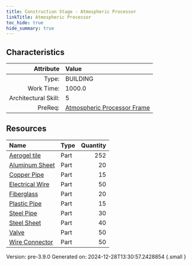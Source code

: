 ```yaml
---
title: Construction Stage - Atmospheric Processor
linkTitle: Atmospheric Processor
toc_hide: true
hide_summary: true
---
```


## Characteristics

| Attribute      | Value |
|--------:|:------|
|Type:|BUILDING|
|Work Time:|1000.0|
|Architectural Skill:|5|
|PreReq:|[Atmospheric Processor Frame](/docs/definitions/construction/atmospheric-processor-frame)|

## Resources

| Name | Type | Quantity |
|:-----|:-----|-----:|
|[Aerogel tile](/docs/definitions/part/aerogel-tile)|Part|252|
|[Aluminum Sheet](/docs/definitions/part/aluminum-sheet)|Part|20|
|[Copper Pipe](/docs/definitions/part/copper-pipe)|Part|15|
|[Electrical Wire](/docs/definitions/part/electrical-wire)|Part|50|
|[Fiberglass](/docs/definitions/part/fiberglass)|Part|20|
|[Plastic Pipe](/docs/definitions/part/plastic-pipe)|Part|15|
|[Steel Pipe](/docs/definitions/part/steel-pipe)|Part|30|
|[Steel Sheet](/docs/definitions/part/steel-sheet)|Part|40|
|[Valve](/docs/definitions/part/valve)|Part|50|
|[Wire Connector](/docs/definitions/part/wire-connector)|Part|50|



Version: pre-3.9.0 Generated on: 2024-12-28T13:30:57.2428854
{.small }
